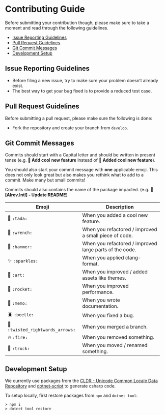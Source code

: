 # Contributing Guide

Before submitting your contribution though, please make sure to take a moment and read through the following guidelines.

- [Issue Reporting Guidelines](#issue-reporting-guidelines)
- [Pull Request Guidelines](#pull-request-guidelines)
- [Git Commit Messages](#git-commit-messages)
- [Development Setup](#development-setup)

## Issue Reporting Guidelines
- Before filing a new issue, try to make sure your problem doesn’t already exist.
- The best way to get your bug fixed is to provide a reduced test case.

## Pull Request Guidelines
Before submitting a pull request, please make sure the following is done:

- Fork the repository and create your branch from `develop`.

## Git Commit Messages

Commits should start with a Capital letter and should be written in present tense (e.g. __:tada: Add cool new feature__ instead of __:tada: Added cool new feature__).

You should also start your commit message with **one** applicable emoji. This does not only look great but also makes you rethink what to add to a commit. Make many but small commits!

Commits should also contains the name of the package impacted. (e.g. __:memo: [Alrev.Intl] - Update README__)

| Emoji | Description |
| ------|------------ |
| :tada: `:tada:` | When you added a cool new feature. |
| :wrench: `:wrench:` | When you refactored / improved a small piece of code. |
| :hammer: `:hammer:` | When you refactored / improved large parts of the code. |
| :sparkles: `:sparkles:` | When you applied clang-format. |
| :art: `:art:` | When you improved / added assets like themes. |
| :rocket: `:rocket:` | When you improved performance. |
| :memo: `:memo:` | When you wrote documentation. |
| :beetle: `:beetle:` | When you fixed a bug. |
| :twisted_rightwards_arrows: `:twisted_rightwards_arrows:` | When you merged a branch. |
| :fire: `:fire:` | When you removed something. |
| :truck: `:truck:` | When you moved / renamed something. |

## Development Setup
We currently use packages from the [
CLDR - Unicode Common Locale Data Repository](https://github.com/unicode-org/cldr-json) and [dotnet-script](https://github.com/filipw/dotnet-script) to generate csharp  code.

To setup locally, first restore packages from `npm` and `dotnet tool`:
```
> npm i
> dotnet tool restore
```
